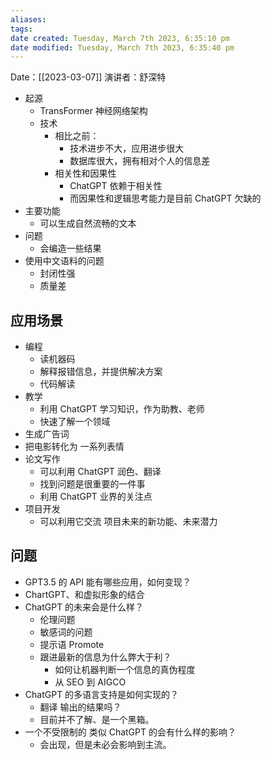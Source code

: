 ```yaml
---
aliases: 
tags: 
date created: Tuesday, March 7th 2023, 6:35:10 pm
date modified: Tuesday, March 7th 2023, 6:35:40 pm
---
```


Date：[[2023-03-07]]
演讲者：舒深特


- 起源
	- TransFormer 神经网络架构
	- 技术
		- 相比之前：
			- 技术进步不大，应用进步很大
			- 数据库很大，拥有相对个人的信息差
		- 相关性和因果性
			- ChatGPT 依赖于相关性
			- 而因果性和逻辑思考能力是目前 ChatGPT 欠缺的
- 主要功能
	- 可以生成自然流畅的文本
- 问题
	- 会编造一些结果
- 使用中文语料的问题
	- 封闭性强
	- 质量差


## 应用场景

- 编程
	- 读机器码
	- 解释报错信息，并提供解决方案
	- 代码解读
- 教学
	- 利用 ChatGPT 学习知识，作为助教、老师
	- 快速了解一个领域
- 生成广告词
- 把电影转化为 一系列表情
- 论文写作
	- 可以利用 ChatGPT 润色、翻译
	- 找到问题是很重要的一件事
	- 利用 ChatGPT 业界的关注点
- 项目开发
	- 可以利用它交流 项目未来的新功能、未来潜力

## 问题

- GPT3.5 的 API 能有哪些应用，如何变现？
- ChartGPT、和虚拟形象的结合
- ChatGPT 的未来会是什么样？
	- 伦理问题
	- 敏感词的问题
	- 提示语 Promote
	- 跟进最新的信息为什么弊大于利？
		- 如何让机器判断一个信息的真伪程度
		- 从 SEO 到 AIGCO
- ChatGPT 的多语言支持是如何实现的？
	- 翻译 输出的结果吗？
	- 目前并不了解、是一个黑箱。
- 一个不受限制的 类似 ChatGPT 的会有什么样的影响？
	- 会出现，但是未必会影响到主流。
